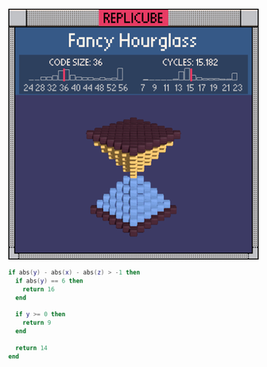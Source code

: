 ![preview](./preview.gif)

```lua
if abs(y) - abs(x) - abs(z) > -1 then
  if abs(y) == 6 then
    return 16
  end

  if y >= 0 then
    return 9
  end

  return 14
end
```
